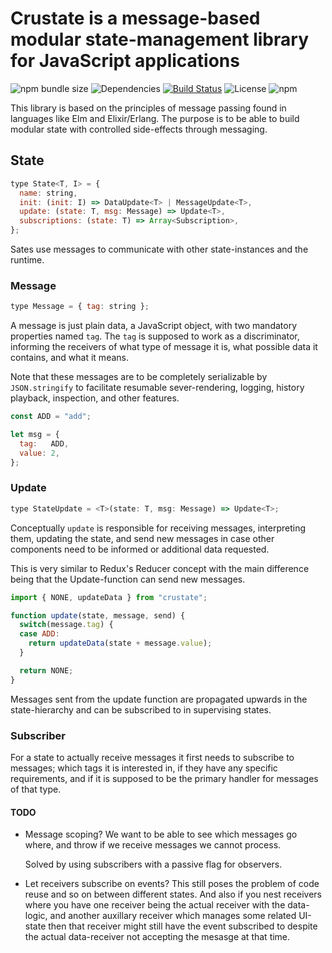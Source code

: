 # Crustate is a message-based modular state-management library for JavaScript applications

![npm bundle size](https://img.shields.io/bundlephobia/minzip/crustate.svg)
![Dependencies](https://img.shields.io/david/m4rw3r/crustate.svg)
[![Build Status](https://travis-ci.org/m4rw3r/crustate.svg?branch=master)](https://travis-ci.org/m4rw3r/crustate)
![License](https://img.shields.io/npm/l/crustate.svg)
![npm](https://img.shields.io/npm/v/crustate.svg)

This library is based on the principles of message passing found in languages
like Elm and Elixir/Erlang. The purpose is to be able to build modular state
with controlled side-effects through messaging.

## State

```javascript
type State<T, I> = {
  name: string,
  init: (init: I) => DataUpdate<T> | MessageUpdate<T>,
  update: (state: T, msg: Message) => Update<T>,
  subscriptions: (state: T) => Array<Subscription>,
};
```

Sates use messages to communicate with other state-instances and the runtime.

### Message

```javascript
type Message = { tag: string };
```

A message is just plain data, a JavaScript object, with two mandatory properties
named `tag`. The `tag` is supposed to work as a discriminator, informing the
receivers of what type of message it is, what possible data it contains, and
what it means.

Note that these messages are to be completely serializable by `JSON.stringify`
to facilitate resumable sever-rendering, logging, history playback, inspection,
and other features.

```javascript
const ADD = "add";

let msg = {
  tag:   ADD,
  value: 2,
};
```

### Update

```javascript
type StateUpdate = <T>(state: T, msg: Message) => Update<T>;
```

Conceptually `update` is responsible for receiving messages, interpreting
them, updating the state, and send new messages in case other components need
to be informed or additional data requested.

This is very similar to Redux's Reducer concept with the main difference
being that the Update-function can send new messages.

```javascript
import { NONE, updateData } from "crustate";

function update(state, message, send) {
  switch(message.tag) {
  case ADD:
    return updateData(state + message.value);
  }

  return NONE;
}
```

Messages sent from the update function are propagated upwards in the
state-hierarchy and can be subscribed to in supervising states.

### Subscriber

For a state to actually receive messages it first needs to subscribe to
messages; which tags it is interested in, if they have any specific
requirements, and if it is supposed to be the primary handler for messages
of that type.

#### TODO

* Message scoping? We want to be able to see which messages go where, and throw
  if we receive messages we cannot process.

  Solved by using subscribers with a passive flag for observers.

* Let receivers subscribe on events? This still poses the problem of code reuse
  and so on between different states. And also if you nest receivers where you
  have one receiver being the actual receiver with the data-logic, and another
  auxillary receiver which manages some related UI-state then that receiver
  might still have the event subscribed to despite the actual data-receiver
  not accepting the mesasge at that time.
